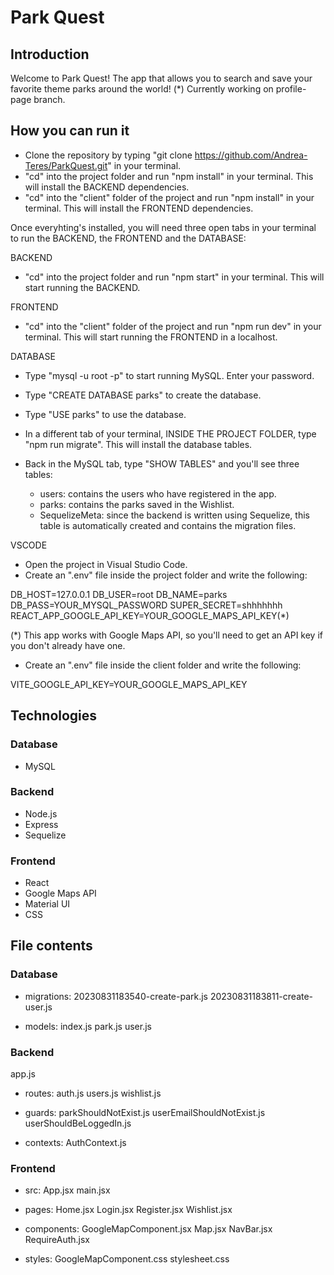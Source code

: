 # Park Quest

## Introduction

Welcome to Park Quest! The app that allows you to search and save your favorite theme parks around the world!
(\*) Currently working on profile-page branch.

## How you can run it

- Clone the repository by typing "git clone https://github.com/Andrea-Teres/ParkQuest.git" in your terminal.
- "cd" into the project folder and run "npm install" in your terminal. This will install the BACKEND dependencies.
- "cd" into the "client" folder of the project and run "npm install" in your terminal. This will install the FRONTEND dependencies.

Once everyhting's installed, you will need three open tabs in your terminal to run the BACKEND, the FRONTEND and the DATABASE:

BACKEND

- "cd" into the project folder and run "npm start" in your terminal. This will start running the BACKEND.

FRONTEND

- "cd" into the "client" folder of the project and run "npm run dev" in your terminal. This will start running the FRONTEND in a localhost.

DATABASE

- Type "mysql -u root -p" to start running MySQL. Enter your password.
- Type "CREATE DATABASE parks" to create the database.
- Type "USE parks" to use the database.

- In a different tab of your terminal, INSIDE THE PROJECT FOLDER, type "npm run migrate". This will install the database tables.

- Back in the MySQL tab, type "SHOW TABLES" and you'll see three tables:
  - users: contains the users who have registered in the app.
  - parks: contains the parks saved in the Wishlist.
  - SequelizeMeta: since the backend is written using Sequelize, this table is automatically created and contains the migration files.

VSCODE

- Open the project in Visual Studio Code.
- Create an ".env" file inside the project folder and write the following:

DB_HOST=127.0.0.1
DB_USER=root
DB_NAME=parks
DB_PASS=YOUR_MYSQL_PASSWORD
SUPER_SECRET=shhhhhhh
REACT_APP_GOOGLE_API_KEY=YOUR_GOOGLE_MAPS_API_KEY(\*)

(\*) This app works with Google Maps API, so you'll need to get an API key if you don't already have one.

- Create an ".env" file inside the client folder and write the following:

VITE_GOOGLE_API_KEY=YOUR_GOOGLE_MAPS_API_KEY

## Technologies

### Database

- MySQL

### Backend

- Node.js
- Express
- Sequelize

### Frontend

- React
- Google Maps API
- Material UI
- CSS

## File contents

### Database

- migrations:
  20230831183540-create-park.js
  20230831183811-create-user.js

- models:
  index.js
  park.js
  user.js

### Backend

app.js

- routes:
  auth.js
  users.js
  wishlist.js

- guards:
  parkShouldNotExist.js
  userEmailShouldNotExist.js
  userShouldBeLoggedIn.js

- contexts:
  AuthContext.js

### Frontend

- src:
  App.jsx
  main.jsx

- pages:
  Home.jsx
  Login.jsx
  Register.jsx
  Wishlist.jsx

- components:
  GoogleMapComponent.jsx
  Map.jsx
  NavBar.jsx
  RequireAuth.jsx

- styles:
  GoogleMapComponent.css
  stylesheet.css

